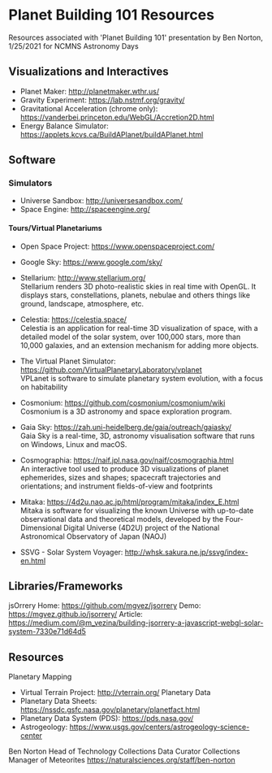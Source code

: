 # Planet Building 101 Resources
Resources associated with 'Planet Building 101' presentation by Ben Norton, 1/25/2021 for NCMNS Astronomy Days

## Visualizations and Interactives
- Planet Maker: http://planetmaker.wthr.us/
- Gravity Experiment: https://lab.nstmf.org/gravity/
- Gravitational Acceleration (chrome only): https://vanderbei.princeton.edu/WebGL/Accretion2D.html
- Energy Balance Simulator: https://applets.kcvs.ca/BuildAPlanet/buildAPlanet.html

## Software
### Simulators
- Universe Sandbox: http://universesandbox.com/
- Space Engine: http://spaceengine.org/


#### Tours/Virtual Planetariums
- Open Space Project: https://www.openspaceproject.com/

- Google Sky: https://www.google.com/sky/


- Stellarium: http://www.stellarium.org/  
Stellarium renders 3D photo-realistic skies in real time with OpenGL. It displays stars, constellations, planets, nebulae and others things like ground, landscape, atmosphere, etc.

- Celestia: https://celestia.space/  
Celestia is an application for real-time 3D visualization of space, with a detailed model of the solar system, over 100,000 stars, more than 10,000 galaxies, and an extension mechanism for adding more objects.

- The Virtual Planet Simulator: https://github.com/VirtualPlanetaryLaboratory/vplanet  
VPLanet is software to simulate planetary system evolution, with a focus on habitability

- Cosmonium: https://github.com/cosmonium/cosmonium/wiki  
Cosmonium is a 3D astronomy and space exploration program. 

- Gaia Sky: https://zah.uni-heidelberg.de/gaia/outreach/gaiasky/  
Gaia Sky is a real-time, 3D, astronomy visualisation software that runs on Windows, Linux and macOS.

- Cosmographia: https://naif.jpl.nasa.gov/naif/cosmographia.html  
An interactive tool used to produce 3D visualizations of planet ephemerides, sizes and shapes; spacecraft trajectories and orientations; and instrument fields-of-view and footprints

- Mitaka: https://4d2u.nao.ac.jp/html/program/mitaka/index_E.html  
Mitaka is software for visualizing the known Universe with up-to-date observational data and theoretical models, developed by the Four-Dimensional Digital Universe (4D2U) project of the National Astronomical Observatory of Japan (NAOJ)

- SSVG - Solar System Voyager: http://whsk.sakura.ne.jp/ssvg/index-en.html

## Libraries/Frameworks
jsOrrery
  Home: https://github.com/mgvez/jsorrery
  Demo: https://mgvez.github.io/jsorrery/
  Article: https://medium.com/@m_vezina/building-jsorrery-a-javascript-webgl-solar-system-7330e71d64d5

## Resources
Planetary Mapping
- Virtual Terrain Project: http://vterrain.org/
Planetary Data
- Planetary Data Sheets: https://nssdc.gsfc.nasa.gov/planetary/planetfact.html
- Planetary Data System (PDS): https://pds.nasa.gov/
- Astrogeology: https://www.usgs.gov/centers/astrogeology-science-center



Ben Norton
Head of Technology
Collections Data Curator
Collections Manager of Meteorites
https://naturalsciences.org/staff/ben-norton


